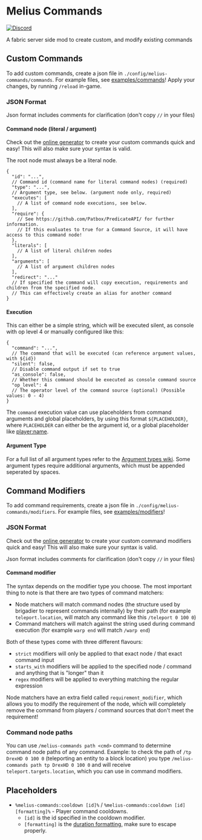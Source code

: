 # Melius Commands

[![Discord](https://img.shields.io/discord/904419828192927885.svg?logo=discord)](https://discord.gg/HeZayd6SxF)

A fabric server side mod to create custom, and modify existing commands

## Custom Commands

To add custom commands, create a json file in `./config/melius-commands/commands`.
For example files, see [examples/commands](./examples/commands)! Apply your changes, by running `/reload` in-game.

### JSON Format

Json format includes comments for clarification (don't copy `//` in your files)

#### Command node (literal / argument)

Check out the [online generator](https://drexhd.vercel.app/melius-commands/commands/) to create your custom commands
quick and easy! This will also make sure your syntax is valid.

The root node must always be a literal node.

```json5
{
  "id": "...",
  // Command id (command name for literal command nodes) (required)
  "type": "...",
  // Argument type, see below. (argument node only, required)
  "executes": [
    // A list of command node executions, see below.
  ],
  "require": {
    // See https://github.com/Patbox/PredicateAPI/ for further information.
    // If this evaluates to true for a Command Source, it will have access to this command node!
  },
  "literals": [
    // A list of literal children nodes
  ],
  "arguments": [
    // A list of argument children nodes
  ],
  "redirect": "..."
  // If specified the command will copy execution, requirements and children from the specified node.
  // This can effectively create an alias for another command
}
```

#### Execution

This can either be a simple string, which will be executed silent, as console with op level 4 or manually configured
like this:

```json5
{
  "command": "...",
  // The command that will be executed (can reference argument values, with ${id})
  "silent": false,
  // Disable command output if set to true
  "as_console": false,
  // Whether this command should be executed as console command source
  "op_level": 4
  // The operator level of the command source (optional) (Possible values: 0 - 4)
}
```
The `command` execution value can use placeholders from command arguments and 
global placeholders, by using this format `${PLACEHOLDER}`, where `PLACEHOLDER` 
can either be the argument id, or a global placeholder 
like [player:name](https://placeholders.pb4.eu/user/default-placeholders/).

#### Argument Type

For a full list of all argument types refer to the [Argument types wiki](https://minecraft.wiki/w/Argument_types).
Some argument types require additional arguments, which must be appended seperated by spaces.

## Command Modifiers

To add command requirements, create a json file in `./config/melius-commands/modifiers`.
For example files, see [examples/modifiers](./examples/modifiers)!

### JSON Format

Check out the [online generator](https://drexhd.vercel.app/melius-commands/modifiers/) to create your custom command
modifiers quick and easy! This will also make sure your syntax is valid.

Json format includes comments for clarification (don't copy `//` in your files)

#### Command modifier

The syntax depends on the modifier type you choose. The most important thing to note is that there are two types of
command matchers:

- Node matchers will match command nodes (the structure used by brigadier to represent commands internally) by their
  path (for example `teleport.location`, will match any command like this `/teleport 0 100 0`)
- Command matchers will match against the string used during command execution (for example `warp end` will
  match `/warp end`)

Both of these types come with three different flavours:

- `strict` modifiers will only be applied to that exact node / that exact command input
- `starts_with` modifiers will be applied to the specified node / command and anything that is "longer" than it
- `regex` modifiers will be applied to everything matching the regular expression

Node matchers have an extra field called `requirement_modifier`, which allows you to modify the requirement of the node,
which will completely remove the command from players / command sources that don't meet the requirement!

### Command node paths

You can use `/melius-commands path <cmd>` command to determine command node paths of any command.
Example: to check the path of `/tp DrexHD 0 100 0` (teleporting an entity to a block location) you type
`/melius-commands path tp DrexHD 0 100 0` and will receive `teleport.targets.location`, which you can use in command
modifiers.

## Placeholders
- `%melius-commands:cooldown [id]%` / `%melius-commands:cooldown [id] [formatting]%` - Player command cooldowns.
  - `[id]` is the id specified in the cooldown modifier.
  - `[formatting]` is the [duration formatting](https://commons.apache.org/proper/commons-lang/apidocs/org/apache/commons/lang3/time/DurationFormatUtils.html),
    make sure to escape properly.